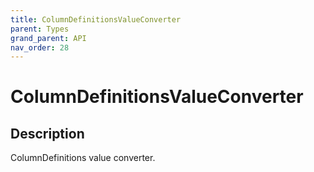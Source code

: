 ```yaml
---
title: ColumnDefinitionsValueConverter
parent: Types
grand_parent: API
nav_order: 28
---
```


# ColumnDefinitionsValueConverter

## Description

ColumnDefinitions value converter.
